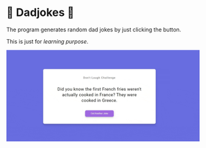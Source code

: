 # 👨 Dadjokes 👨

The program generates random dad jokes by just clicking the button. 

This is just for _learning purpose_.

![Alt text](https://github.com/tiagosuhet/dadjokes/blob/main/demo.gif)
